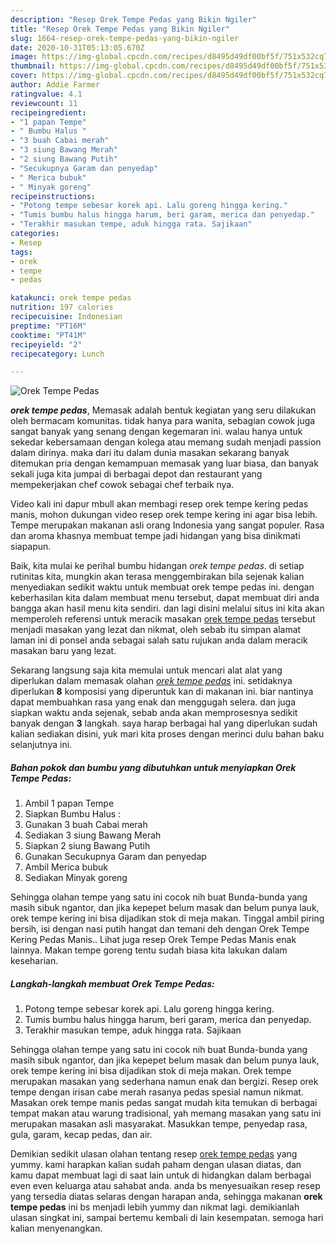 ```yaml
---
description: "Resep Orek Tempe Pedas yang Bikin Ngiler"
title: "Resep Orek Tempe Pedas yang Bikin Ngiler"
slug: 1664-resep-orek-tempe-pedas-yang-bikin-ngiler
date: 2020-10-31T05:13:05.670Z
image: https://img-global.cpcdn.com/recipes/d8495d49df00bf5f/751x532cq70/orek-tempe-pedas-foto-resep-utama.jpg
thumbnail: https://img-global.cpcdn.com/recipes/d8495d49df00bf5f/751x532cq70/orek-tempe-pedas-foto-resep-utama.jpg
cover: https://img-global.cpcdn.com/recipes/d8495d49df00bf5f/751x532cq70/orek-tempe-pedas-foto-resep-utama.jpg
author: Addie Farmer
ratingvalue: 4.1
reviewcount: 11
recipeingredient:
- "1 papan Tempe"
- " Bumbu Halus "
- "3 buah Cabai merah"
- "3 siung Bawang Merah"
- "2 siung Bawang Putih"
- "Secukupnya Garam dan penyedap"
- " Merica bubuk"
- " Minyak goreng"
recipeinstructions:
- "Potong tempe sebesar korek api. Lalu goreng hingga kering."
- "Tumis bumbu halus hingga harum, beri garam, merica dan penyedap."
- "Terakhir masukan tempe, aduk hingga rata. Sajikaan"
categories:
- Resep
tags:
- orek
- tempe
- pedas

katakunci: orek tempe pedas 
nutrition: 197 calories
recipecuisine: Indonesian
preptime: "PT16M"
cooktime: "PT41M"
recipeyield: "2"
recipecategory: Lunch

---
```



![Orek Tempe Pedas](https://img-global.cpcdn.com/recipes/d8495d49df00bf5f/751x532cq70/orek-tempe-pedas-foto-resep-utama.jpg)

<b><i>orek tempe pedas</i></b>, Memasak adalah bentuk kegiatan yang seru dilakukan oleh bermacam komunitas. tidak hanya para wanita, sebagian cowok juga sangat banyak yang senang dengan kegemaran ini. walau hanya untuk sekedar kebersamaan dengan kolega atau memang sudah menjadi passion dalam dirinya. maka dari itu dalam dunia masakan sekarang banyak ditemukan pria dengan kemampuan memasak yang luar biasa, dan banyak sekali juga kita jumpai di berbagai depot dan restaurant yang mempekerjakan chef cowok sebagai chef terbaik nya.

Video kali ini dapur mbull akan membagi resep orek tempe kering pedas manis, mohon dukungan video resep orek tempe kering ini agar bisa lebih. Tempe merupakan makanan asli orang Indonesia yang sangat populer. Rasa dan aroma khasnya membuat tempe jadi hidangan yang bisa dinikmati siapapun.

Baik, kita mulai ke perihal bumbu hidangan <i>orek tempe pedas</i>. di setiap rutinitas kita, mungkin akan terasa menggembirakan bila sejenak kalian menyediakan sedikit waktu untuk membuat orek tempe pedas ini. dengan keberhasilan kita dalam membuat menu tersebut, dapat membuat diri anda bangga akan hasil menu kita sendiri. dan lagi disini melalui situs ini kita akan memperoleh referensi untuk meracik masakan <u>orek tempe pedas</u> tersebut menjadi masakan yang lezat dan nikmat, oleh sebab itu simpan alamat laman ini di ponsel anda sebagai salah satu rujukan anda dalam meracik masakan baru yang lezat.


Sekarang langsung saja kita memulai untuk mencari alat alat yang diperlukan dalam memasak olahan <u><i>orek tempe pedas</i></u> ini. setidaknya diperlukan <b>8</b> komposisi yang diperuntuk kan di makanan ini. biar nantinya dapat membuahkan rasa yang enak dan menggugah selera. dan juga siapkan waktu anda sejenak, sebab anda akan memprosesnya sedikit banyak dengan <b>3</b> langkah. saya harap berbagai hal yang diperlukan sudah kalian sediakan disini, yuk mari kita proses dengan merinci dulu bahan baku selanjutnya ini.

<!--inarticleads1-->

##### Bahan pokok dan bumbu yang dibutuhkan untuk menyiapkan Orek Tempe Pedas:

1. Ambil 1 papan Tempe
1. Siapkan  Bumbu Halus :
1. Gunakan 3 buah Cabai merah
1. Sediakan 3 siung Bawang Merah
1. Siapkan 2 siung Bawang Putih
1. Gunakan Secukupnya Garam dan penyedap
1. Ambil  Merica bubuk
1. Sediakan  Minyak goreng


Sehingga olahan tempe yang satu ini cocok nih buat Bunda-bunda yang masih sibuk ngantor, dan jika kepepet belum masak dan belum punya lauk, orek tempe kering ini bisa dijadikan stok di meja makan. Tinggal ambil piring bersih, isi dengan nasi putih hangat dan temani deh dengan Orek Tempe Kering Pedas Manis.. Lihat juga resep Orek Tempe Pedas Manis enak lainnya. Makan tempe goreng tentu sudah biasa kita lakukan dalam keseharian. 

<!--inarticleads2-->

##### Langkah-langkah membuat Orek Tempe Pedas:

1. Potong tempe sebesar korek api. Lalu goreng hingga kering.
1. Tumis bumbu halus hingga harum, beri garam, merica dan penyedap.
1. Terakhir masukan tempe, aduk hingga rata. Sajikaan


Sehingga olahan tempe yang satu ini cocok nih buat Bunda-bunda yang masih sibuk ngantor, dan jika kepepet belum masak dan belum punya lauk, orek tempe kering ini bisa dijadikan stok di meja makan. Orek tempe merupakan masakan yang sederhana namun enak dan bergizi. Resep orek tempe dengan irisan cabe merah rasanya pedas spesial namun nikmat. Masakan orek tempe manis pedas sangat mudah kita temukan di berbagai tempat makan atau warung tradisional, yah memang masakan yang satu ini merupakan masakan asli masyarakat. Masukkan tempe, penyedap rasa, gula, garam, kecap pedas, dan air. 

Demikian sedikit ulasan olahan tentang resep <u>orek tempe pedas</u> yang yummy. kami harapkan kalian sudah paham dengan ulasan diatas, dan kamu dapat membuat lagi di saat lain untuk di hidangkan dalam berbagai even even keluarga atau sahabat anda. anda bs menyesuaikan resep resep yang tersedia diatas selaras dengan harapan anda, sehingga makanan <b>orek tempe pedas</b> ini bs menjadi lebih yummy dan nikmat lagi. demikianlah ulasan singkat ini, sampai bertemu kembali di lain kesempatan. semoga hari kalian menyenangkan.
